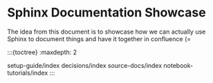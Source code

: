 # Sphinx Documentation Showcase

The idea from this document is to showcase how we can actually use Sphinx to document things and have it together in confluence (=

:::{toctree}
:maxdepth: 2

setup-guide/index
decisions/index
source-docs/index
notebook-tutorials/index
:::
